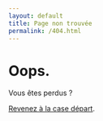 ```yaml
---
layout: default
title: Page non trouvée
permalink: /404.html
---
```


# Oops.

Vous êtes perdus ?

[Revenez à la case départ](/).
